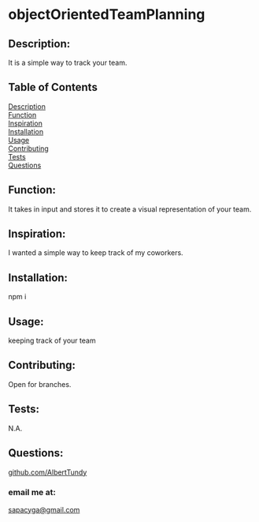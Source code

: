# objectOrientedTeamPlanning

## Description:

It is a simple way to track your team. <br/>

## Table of Contents

[Description](#Description)<br/>
[Function](#Function)<br/>
[Inspiration](#Inspiration)<br/>
[Installation](#Installation)<br/>
[Usage](#Usage)<br/>
[Contributing](#Contributing)<br/>
[Tests](#Tests)<br/>
[Questions](#Questions)<br/>

## Function:

It takes in input and stores it to create a visual representation of your team. <br/>

## Inspiration:

I wanted a simple way to keep track of my coworkers.<br/>

## Installation:

npm i<br/>

## Usage:

keeping track of your team<br/>

## Contributing:

Open for branches.

## Tests:

N.A.

## Questions:

[github.com/AlbertTundy](http://github.com/AlbertTundy)<br/>

### email me at:

sapacyga@gmail.com
